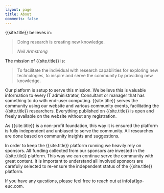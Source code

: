 ```yaml
---
layout: page
title: About
comments: false
---
```

{{site.title}} believes in: 

> Doing research is creating new knowledge.
>
> <i>Neil Armstrong</i>

The mission of {{site.title}} is:

> To facilitate the individual with research capabilities for exploring new technologies, to inspire and serve the community by providing new knowledge.

Our platform is setup to serve this mission. We believe this is valuable information to every IT administrator, Consultant or manager that has something to do with end-user computing. {{site.title}} serves the community using our website and various community events, facilitating the {{site.title}} researchers. Everything published on {{site.title}} is open and freely available on the website without any registration.

As {{site.title}} is a non-profit foundation, this way it is ensured the platform is fully independent and unbiased to serve the community. All researches are done based on community insights and suggestions.

In order to keep the {{site.title}} platform running we heavily rely on sponsors. All funding collected from our sponsors are invested in the {{site.tile}} platform. This way we can continue serve the community with great content. It is important to understand all involved sponsors are carefully selected to re-ensure the independent status of the {{site.title}} platform.

If you have any questions, please feel free to reach out at info[at]go-euc.com.
